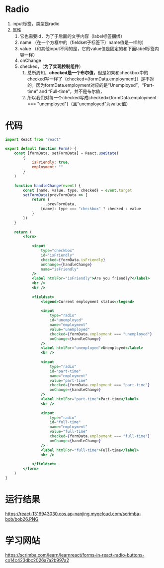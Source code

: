 # Radio

1. input标签，类型是radio
2. 属性
   1. 它也需要id，为了于后面的文字内容（label标签捆绑）
   2. name （在一个方框中的（fieldset子标签下）name值是一样的）
   3. value （和其他input不同的是，它的value值是固定的和下面label标签内容一样）
   4. onChange
   5. checked，（**为了实现控制组件**）
      1. 总所周知，**checked是一个布尔值**，但是如果和checkbox中的checked写一样了（checked={formData.employment}）是不对的，因为formData.employment对应的是“Unemployed”，“Part-time” and “Full-time”，并不是布尔值，
      2. 所以我们对每一个checked写成checked={formData.employment === "unemployed"}（且“unemployed”为value值）

# 代码

~~~jsx
import React from "react"

export default function Form() {
    const [formData, setFormData] = React.useState(
        {
            isFriendly: true,
            employment: ""
        }
    )
    
    function handleChange(event) {
        const {name, value, type, checked} = event.target
        setFormData(prevFormData => {
            return {
                ...prevFormData,
                [name]: type === "checkbox" ? checked : value
            }
        })
    }
    
    return (
        <form>
            
            <input 
                type="checkbox" 
                id="isFriendly" 
                checked={formData.isFriendly}
                onChange={handleChange}
                name="isFriendly"
            />
            <label htmlFor="isFriendly">Are you friendly?</label>
            <br />
            <br />
            
            <fieldset>
                <legend>Current employment status</legend>
                
                <input 
                    type="radio"
                    id="unemployed"
                    name="employment"
                    value="unemployed"
                    checked={formData.employment === "unemployed"}
                    onChange={handleChange}
                />
                <label htmlFor="unemployed">Unemployed</label>
                <br />
                
                <input 
                    type="radio"
                    id="part-time"
                    name="employment"
                    value="part-time"
                    checked={formData.employment === "part-time"}
                    onChange={handleChange}
                />
                <label htmlFor="part-time">Part-time</label>
                <br />
                
                <input 
                    type="radio"
                    id="full-time"
                    name="employment"
                    value="full-time"
                    checked={formData.employment === "full-time"}
                    onChange={handleChange}
                />
                <label htmlFor="full-time">Full-time</label>
                <br />
                
            </fieldset>
        </form>
    )
}
~~~

# 运行结果

https://react-1316943030.cos.ap-nanjing.myqcloud.com/scrimba-bob/bob26.PNG

# 学习网站

https://scrimba.com/learn/learnreact/forms-in-react-radio-buttons-co14c423dbc2026a7a2b997a2